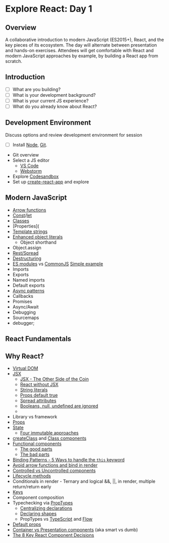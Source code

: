 # Explore React: Day 1

## Overview
A collaborative introduction to modern JavaScript (ES2015+), React, and the key pieces of its ecosystem. The day will alternate between presentation and hands-on exercises. Attendees will get comfortable with React and modern JavaScript approaches by example, by building a React app from scratch.

## Introduction

- [ ] What are you building?  
- [ ] What is your development background?
- [ ] What is your current JS experience?
- [ ] What do you already know about React?

## Development Environment

Discuss options and review development environment for session
- [ ] Install [Node](http://nodejs.org), [Git](http://git-scm.com). 
*	Git overview
*	Select a JS editor
    * [VS Code](https://code.visualstudio.com)
    * [Webstorm](https://www.jetbrains.com/webstorm/)
*	Explore [Codesandbox](https://codesandbox.io)
*	Set up [create-react-app](https://github.com/facebookincubator/create-react-app) and explore

## Modern JavaScript

*	[Arrow functions](https://developer.mozilla.org/en-US/docs/Web/JavaScript/Reference/Functions/Arrow_functions)
*  [Const](https://developer.mozilla.org/en-US/docs/Web/JavaScript/Reference/Statements/const)/[let](https://developer.mozilla.org/en-US/docs/Web/JavaScript/Reference/Statements/let)
*	[Classes](https://babeljs.io/learn-es2015/#ecmascript-2015-features-classes)
*	[Properties](
*  [Template strings](https://babeljs.io/learn-es2015/#ecmascript-2015-features-template-strings)
*  [Enhanced object literals](https://developer.mozilla.org/en-US/docs/Web/JavaScript/Reference/Operators/Object_initializer)
   *  Object shorthand
*	Object.assign
*	[Rest/Spread](https://babeljs.io/learn-es2015/#ecmascript-2015-features-default-rest-spread)
*	[Destructuring](https://babeljs.io/learn-es2015/#ecmascript-2015-features-destructuring)
*	[ES modules](https://babeljs.io/learn-es2015/#ecmascript-2015-features-modules) vs [CommonJS](https://nodejs.org/docs/latest/api/modules.html) [Simple example](https://stackoverflow.com/a/16522990/26180)
  *	Imports
  *	Exports
  *	Named imports
  *	Default exports
*	[Async patterns]() 
  * Callbacks
  * Promises
  * Async/Await
*	Debugging
  * Sourcemaps
  * debugger;

## React Fundamentals

##	Why React?
*	[Virtual DOM](https://reactjs.org/docs/faq-internals.html#what-is-the-virtual-dom) 
* [JSX](https://reactjs.org/docs/jsx-in-depth.html)
    * [JSX - The Other Side of the Coin](https://medium.freecodecamp.org/react-s-jsx-the-other-side-of-the-coin-2ace7ab62b98)
    * [React without JSX](https://reactjs.org/docs/react-without-jsx.html)
    * [String literals](https://reactjs.org/docs/jsx-in-depth.html#string-literals)
    * [Props default true](https://reactjs.org/docs/jsx-in-depth.html#props-default-to-true)
    * [Spread attributes](https://reactjs.org/docs/jsx-in-depth.html#spread-attributes)
    * [Booleans, null, undefined are ignored](https://reactjs.org/docs/jsx-in-depth.html#booleans-null-and-undefined-are-ignored)
    *
*	Library vs framework
*	[Props](https://reactjs.org/docs/components-and-props.html)
*	[State](https://reactjs.org/docs/components-and-props.html)
    * [Four immutable approaches](https://medium.freecodecamp.org/handling-state-in-react-four-immutable-approaches-to-consider-d1f5c00249d5)
*	[createClass](https://reactjs.org/docs/react-without-es6.html) and [Class components](https://reactjs.org/docs/components-and-props.html#functional-and-class-components)
*	[Functional components](https://reactjs.org/docs/components-and-props.html#functional-and-class-components) 
    * [The good parts](https://hackernoon.com/react-stateless-functional-components-nine-wins-you-might-have-overlooked-997b0d933dbc) 
    * [The bad parts](https://medium.freecodecamp.org/7-reasons-to-outlaw-reacts-functional-components-ff5b5ae09b7c)
* [Binding Patterns - 5 Ways to handle the `this` keyword](https://medium.freecodecamp.org/react-binding-patterns-5-approaches-for-handling-this-92c651b5af56)
* [Avoid arrow functions and bind in render](https://medium.freecodecamp.org/why-arrow-functions-and-bind-in-reacts-render-are-problematic-f1c08b060e36)
* [Controlled vs Uncontrolled components](https://reactjs.org/docs/uncontrolled-components.html)
*	[Lifecycle methods](https://reactjs.org/docs/state-and-lifecycle.html)
*	Conditionals in render - Ternary and logical &&, ||, in render, multiple return/return early
* [Keys](https://reactjs.org/docs/lists-and-keys.html)
*	Component composition
*	Typechecking via [PropTypes](https://reactjs.org/docs/typechecking-with-proptypes.html)
    *	[Centralizing declarations](https://medium.freecodecamp.org/react-pattern-centralized-proptypes-f981ff672f3b)
    *	[Declaring shapes]()
    *	PropTypes vs [TypeScript](https://www.typescriptlang.org/) and [Flow](https://flow.org/)
*	[Default props](https://reactjs.org/docs/typechecking-with-proptypes.html#default-prop-values)
*	[Container vs Presentation components](https://medium.com/@dan_abramov/smart-and-dumb-components-7ca2f9a7c7d0) (aka smart vs dumb)
* [The 8 Key React Component Decisions](https://medium.freecodecamp.org/8-key-react-component-decisions-cc965db11594)



